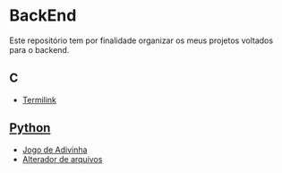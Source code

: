 # BackEnd

<p>Este repositório tem por finalidade organizar os meus projetos voltados para o backend.</p>

## C
<ul style="none">
  <li><a href="https://github.com/glerm-dev/Termlink">Termilink</li>
</ul>

## Python
<ul>
  <li><a href="https://github.com/glerm-dev/jogo_adivinha">Jogo de Adivinha</li>
  <li><a href="https://github.com/glerm-dev/alterando-arquivos">Alterador de arquivos</li>
</ul>
